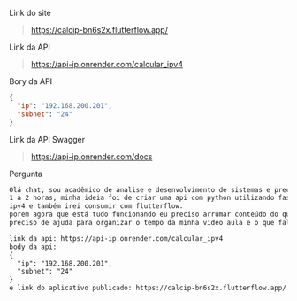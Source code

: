 Link do site
>https://calcip-bn6s2x.flutterflow.app/

Link da API
>https://api-ip.onrender.com/calcular_ipv4

Bory da API
```json
{
  "ip": "192.168.200.201",
  "subnet": "24"
}
```

Link da API Swagger
>https://api-ip.onrender.com/docs

Pergunta
```txt
Olá chat, sou acadêmico de analise e desenvolvimento de sistemas e preciso criar uma video aula que tenha duração de
1 a 2 horas, minha ideia foi de criar uma api com python utilizando fastapi que calcule ip, tenho apenas uma rota, que é a de calcular
ipv4 e também irei consumir com flutterflow.
porem agora que está tudo funcionando eu preciso arrumar conteúdo do que falar nessa video aula e não sei exatamente o que fazer.
preciso de ajuda para organizar o tempo da minha video aula e o que falar também. você poderia me ajudar?

link da api: https://api-ip.onrender.com/calcular_ipv4
body da api:
{
  "ip": "192.168.200.201",
  "subnet": "24"
}
e link do aplicativo publicado: https://calcip-bn6s2x.flutterflow.app/
```